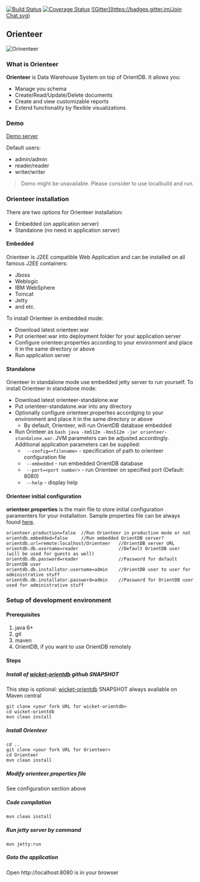 [![Build Status](https://travis-ci.org/PhantomYdn/Orienteer.svg?branch=master)](https://travis-ci.org/PhantomYdn/Orienteer) [![Coverage Status](https://img.shields.io/coveralls/PhantomYdn/Orienteer.svg)](https://coveralls.io/r/PhantomYdn/Orienteer)  [![Gitter](https://badges.gitter.im/Join Chat.svg)](https://gitter.im/PhantomYdn/Orienteer?utm_source=badge&utm_medium=badge&utm_campaign=pr-badge)

## Orienteer
![Orinenteer]("http://orienteer.org/images/orienteer.png")

### What is Orienteer 

**Orienteer** is Data Warehouse System on top of OrientDB. It allows you:

* Manage you schema
* Create/Read/Update/Delete documents
* Create and view customizable reports
* Extend functionality by flexible visualizations

### Demo

[Demo server](http://demo.orienteer.org)

Default users:
- admin/admin
- reader/reader
- writer/writer

> Demo might be unavailable. Please consider to use localbuild and run.

### Orienteer installation

There are two options for Orienteer installation:

- Embedded (on application server)
- Standalone (no need in application server)

#### Embedded

Orienteer is J2EE compatible Web Application and can be installed on all famous J2EE containers:

- Jboss
- Weblogic
- IBM WebSphere
- Tomcat
- Jetty
- and etc.

To install Orienteer in embedded mode:
- Download latest orienteer.war
- Put orienteer.war into deployment folder for your application server
- Configure orienteer.properties according to your environment and place it in the same directory or above
- Run application server

#### Standalone

Orienteer in standalone mode use embedded jetty server to run yourself. To install Orienteer in standalone mode:
- Download latest orienteer-standalone.war
- Put orienteer-standalone.war into any directory
- Optionally configure orienteer.properties accordging to your environment and place it in the same directory or above
  - By default, Orienteer, will run OrientDB database embedded
- Run Orinteer as ```bash java -Xm512m -Xms512m -jar orienteer-standalone.war```. JVM parameters can be adjusted accordingly. Additional application parameters can be supplied:
  - ``` --config=<filename>``` - specification of path to orienteer configuration file
  - ``` --embedded``` - run embedded OrientDB database
  - ``` --port=<port number>``` - run Orienteer on specified port (Default: 8080)
  - ``` --help``` - display help

#### Orienteer initial configuration

**orienteer.properties** is the main file to store initial configuration paramenters for your installation. Sample properties file can be always found [here](https://github.com/PhantomYdn/Orienteer/blob/master/orienteer.properties.sample).

```properties
orienteer.production=false  //Run Orienteer in production mode or not
orientdb.embedded=false     //Run embedded OrientDB server?
orientdb.url=remote:localhost/Orienteer   //OrientDB server URL
orientdb.db.username=reader               //Default OrientDB user (will be used for guests as well)
orientdb.db.password=reader               //Password for default OrientDB user
orientdb.db.installator.username=admin    //OrientDB user to user for administrative stuff
orientdb.db.installator.password=admin    //Password for OrientDB user used for administrative stuff 
```

### Setup of development environment 

#### Prerequisites
1. java 6+
2. git
3. maven
4. OrientDB, if you want to use OrientDB remotely

#### Steps

##### Install of [wicket-orientdb](https://github.com/PhantomYdn/wicket-orientdb) github SNAPSHOT

This step is optional: [wicket-orientdb](https://github.com/PhantomYdn/wicket-orientdb) SNAPSHOT always available on Maven central

```
git clone <your fork URL for wicket-orientdb>
cd wicket-orientdb
mvn clean install
```

##### Install Orienteer
```
cd ..
git clone <your fork URL for Orienteer>
cd Orienteer
mvn clean install
```
##### Modify orienteer.properties file
See configuration section above

##### Code compilation
```
mvn clean install
```
##### Run jetty server by command
```
mvn jetty:run
```
##### Goto the application
Open http://localhost:8080 is in your browser

